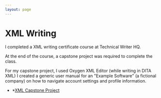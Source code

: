 ```yaml
---
layout: page
---
```


# XML Writing

I completed a XML writing certificate course at Technical Writer HQ. 

At the end of the course, a capstone project was required to complete the class. 

For my capstone project, I used Oxygen XML Editor (while writing in DITA XML) I created a generic user manual for an "Example Software" (a fictional company) on how to navigate account settings and profile information.

* *[XML Capstone Project](XML/xml_capstone.pdf)
